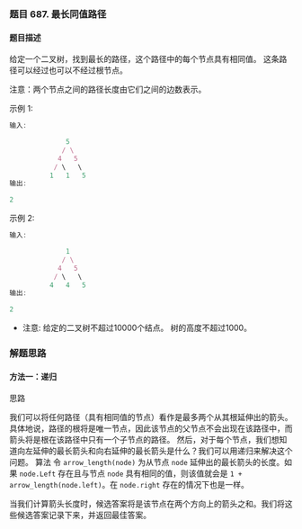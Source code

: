 ### 题目 687. 最长同值路径
#### 题目描述
给定一个二叉树，找到最长的路径，这个路径中的每个节点具有相同值。 这条路径可以经过也可以不经过根节点。

注意：两个节点之间的路径长度由它们之间的边数表示。

示例 1:

```js
输入:

              5
             / \
            4   5
           / \   \
          1   1   5
输出:

2
```
示例 2:

```js
输入:

              1
             / \
            4   5
           / \   \
          4   4   5
输出:

2
```
- 注意: 给定的二叉树不超过10000个结点。 树的高度不超过1000。


### 解题思路
#### 方法一：递归
思路

我们可以将任何路径（具有相同值的节点）看作是最多两个从其根延伸出的箭头。
具体地说，路径的根将是唯一节点，因此该节点的父节点不会出现在该路径中，而箭头将是根在该路径中只有一个子节点的路径。
然后，对于每个节点，我们想知道向左延伸的最长箭头和向右延伸的最长箭头是什么？我们可以用递归来解决这个问题。
算法
令 `arrow_length(node)` 为从节点 `node` 延伸出的最长箭头的长度。如果 `node.Left` 存在且与节点 `node` 具有相同的值，则该值就会是 `1 + arrow_length(node.left)`。在 `node.right` 存在的情况下也是一样。

当我们计算箭头长度时，候选答案将是该节点在两个方向上的箭头之和。我们将这些候选答案记录下来，并返回最佳答案。